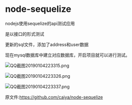 # node-sequelize
nodejs使用sequelize的api测试应用

是以接口的形式测试

更新的sql文件，添加了address和user数据

现在mysql数据库中建立对应数据库，开启项目就可以进行测试。


![QQ截图20190104223315.png](https://upload-images.jianshu.io/upload_images/2227968-ba637fdcd9cca176.png?imageMogr2/auto-orient/strip%7CimageView2/2/w/1240)

![QQ截图20190104223326.png](https://upload-images.jianshu.io/upload_images/2227968-12e2123e7f0a4d65.png?imageMogr2/auto-orient/strip%7CimageView2/2/w/1240)

![QQ截图20190104223337.png](https://upload-images.jianshu.io/upload_images/2227968-33a1e394eebd03ef.png?imageMogr2/auto-orient/strip%7CimageView2/2/w/1240)

原文件:https://github.com/caiya/node-sequelize
